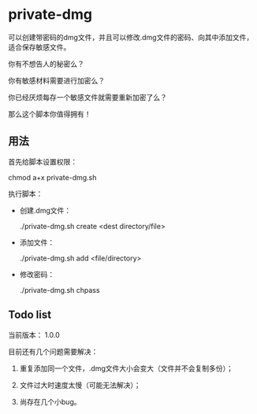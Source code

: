 private-dmg
===========

可以创建带密码的dmg文件，并且可以修改.dmg文件的密码、向其中添加文件，适合保存敏感文件。

你有不想告人的秘密么？

你有敏感材料需要进行加密么？

你已经厌烦每存一个敏感文件就需要重新加密了么？

那么这个脚本你值得拥有！


## 用法

首先给脚本设置权限：

  chmod a+x private-dmg.sh
  
执行脚本：
  
- 创建.dmg文件：

  ./private-dmg.sh create <image-name> <dest directory/file>
  
- 添加文件：

  ./private-dmg.sh add <image-name> <file/directory>
  
- 修改密码：

  ./private-dmg.sh chpass <image-name>

## Todo list
当前版本：
1.0.0

目前还有几个问题需要解决：
1. 重复添加同一个文件，.dmg文件大小会变大（文件并不会复制多份）；

2. 文件过大时速度太慢（可能无法解决）；  

3. 尚存在几个小bug。
